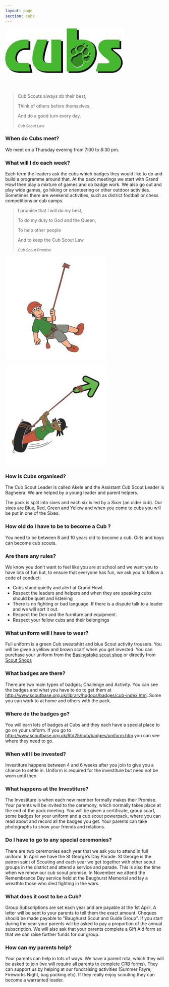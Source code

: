 ```yaml
---
layout: page
section: cubs
---
```


<section class="row-fluid"><section class="span6">

![Cubs image](images/cubs/logo.jpg)

</section><article class="span6">

<br><br>
<blockquote  class="pull-right">
  <p>Cub Scouts always do their best,</p>
  <p>Think of others before themselves,</p>
  <p>And do a good turn every day.</p>
  <small><cite title="Source Title">Cub Scout Law</cite></small>
</blockquote>


</article></section>

<section class="row-fluid"><article class="span8">

### When do Cubs meet?
We meet on a Thursday evening from 7:00 to 8:30 pm.



### What will I do each week?
Each term the leaders ask the cubs which badges they would like to do and build a programme around that. At the pack meetings we start with Grand Howl then play a mixture of games and do badge work. We also go out and play wide games, go hiking or orienteering or other outdoor activities. Sometimes there are weekend activities, such as district football or chess competitions or cub camps.

<blockquote>
  <p>I promise that I will do my best,</p>
  <p>To do my duty to God and the Queen,</p>
  <p>To help other people</p>
  <p>And to keep the Cub Scout Law</p>
  <small><cite title="Source Title">Cub Scout Promise</cite></small>
</blockquote>



</article><section class="span4">

![Cubs image](images/cubs/swing2.jpg)

</section></section>

<section class="row-fluid"><section class="span4">

![Cubs image](images/cubs/swing.jpg)

</section><article class="span8">

### How is Cubs organised?
The Cub Scout Leader is called Akele and the Assistant Cub Scout Leader is Bagheera. We are helped by a young leader and parent helpers.

The pack is split into sixes and each six is led by a *Sixer* (an older cub). Our sixes are Blue, Red, Green and Yellow and when you come to cubs you will be put in one of the Sixes.
### How old do I have to be to become a Cub ?
You need to be between 8 and 10 years old to become a cub. Girls and boys can become cub scouts.

### Are there any rules?
We know you don’t want to feel like you are at school and we want you to have lots of fun but, to ensure that everyone has fun, we ask you to follow a code of conduct:

* Cubs stand quietly and alert at Grand Howl.
* Respect the leaders and helpers and when they are speaking cubs should be quiet and listening
* There is no fighting or bad language. If there is a dispute talk to a leader and we will sort it out.
* Respect the Den and the furniture and equipment.
* Respect your fellow cubs and their belongings


</article></section>

<section class="row-fluid"><article class="span12">


### What uniform will I have to wear?
Full uniform is a green Cub sweatshirt and blue Scout activity trousers. You will be given a yellow and brown scarf when you get invested.  You can purchase your uniform from the [Basingstoke scout shop](www.geocities.com/basingstoke4thscouts/info/BasingstokeScoutShop.htm) or directly from [Scout Shops]()

### What badges are there?
There are two main types of badges; Challenge and Activity. You can see the badges and what you have to do to get them at http://www.scoutbase.org.uk/library/hqdocs/badges/cub-index.htm. Some you can work to at home and others with the pack.

### Where do the badges go?
You will earn lots of badges at Cubs and they each have a special place to go on your uniform. If you go to http://www.scoutbase.org.uk/6to25/cub/badges/uniform.htm  you can see where they need to go.

### When will I be invested?
Investiture happens between 4 and 6 weeks after you join to give you a chance to settle in. Uniform is required for the investiture but need not be worn until then.

### What happens at the Investiture?
The Investiture is when each new member formally makes their Promise. Your parents will be invited to the ceremony, which normally takes place at the end of the pack meeting. You will be given a certificate, group scarf, some badges for your uniform and a cub scout powerpack, where you can read about and record all the badges you get. Your parents can take photographs to show your friends and relations.

### Do I have to go to any special ceremonies?
There are two ceremonies each year that we ask you to attend in full uniform. In April we have the St George’s Day Parade. St George is the patron saint of Scouting and each year we get together with other scout groups in the district and attend a service and parade. This is also the time when we renew our cub scout promise. In November we attend the Remembrance Day service held at the Baughurst Memorial and lay a wreathto those who died fighting in the wars.

### What does it cost to be a Cub?
Group Subscriptions are set each year and are payable at the 1st April. A letter will be sent to your parents to tell them the exact amount. Cheques should be made payable to "Baughurst Scout and Guide Group". If you start during the year your parents will be asked to pay a proportion of the annual subscription. We will also ask that your parents complete a Gift Aid form so that we can raise further funds for our group.

### How can my parents help?
Your parents can help in lots of ways. We have a parent rota, which they will be asked to join (we will require all parents to complete CRB forms). They can support us by helping at our fundraising activities (Summer Fayre, Fireworks Night, bag packing etc). If they really enjoy scouting they can become a warranted leader.

</article></section>
